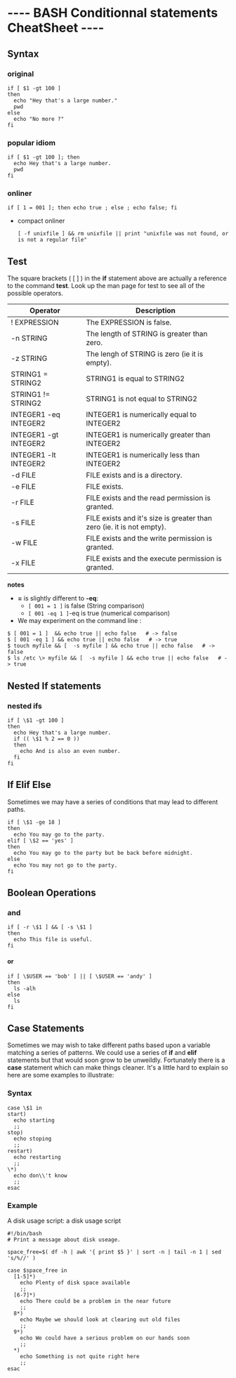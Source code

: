 ---- BASH Conditionnal statements CheatSheet ----
=====================================



Syntax
------

### original
  ```
  if [ $1 -gt 100 ]
  then
    echo "Hey that's a large number."
    pwd
  else
    echo "No more ?"
  fi
  ```
### popular idiom

  ```
  if [ $1 -gt 100 ]; then
    echo Hey that's a large number.
    pwd
  fi
  ```

### onliner 

  ```
  if [ 1 = 001 ]; then echo true ; else ; echo false; fi
  ```
- compact onliner 

  ```
  [ -f unixfile ] && rm unixfile || print "unixfile was not found, or is not a regular file"
  ```


Test
----

The square brackets ( [ ] ) in the **if** statement above are actually a reference to the command **test**.
Look up the man page for test to see all of the possible operators.

Operator              | Description
---                   | ---
! EXPRESSION          | The EXPRESSION is false.
-n STRING             | The length of STRING is greater than zero.
-z STRING             | The lengh of STRING is zero (ie it is empty).
STRING1 = STRING2     | STRING1 is equal to STRING2
STRING1 != STRING2    | STRING1 is not equal to STRING2
INTEGER1 -eq INTEGER2 | INTEGER1 is numerically equal to INTEGER2
INTEGER1 -gt INTEGER2 | INTEGER1 is numerically greater than INTEGER2
INTEGER1 -lt INTEGER2 | INTEGER1 is numerically less than INTEGER2
-d FILE               | FILE exists and is a directory.
-e FILE               | FILE exists.
-r FILE               | FILE exists and the read permission is granted.
-s FILE               | FILE exists and it's size is greater than zero (ie. it is not empty).
-w FILE               | FILE exists and the write permission is granted.
-x FILE               | FILE exists and the execute permission is granted.

**notes**
  + **=** is slightly different to **-eq**:
    - `[ 001 = 1 ]` is false (String comparison)
    - `[ 001 -eq 1 ]`-eq is true (numerical comparison)
  + We may experiment  on the command line :

  ```
  $ [ 001 = 1 ]  && echo true || echo false   # -> false
  $ [ 001 -eq 1 ] && echo true || echo false   # -> true
  $ touch myfile && [  -s myfile ] && echo true || echo false   # -> false
  $ ls /etc \> myfile && [  -s myfile ] && echo true || echo false   # -> true
  ```

Nested If statements
-----------------------------

### nested ifs

  ```
  if [ \$1 -gt 100 ]
  then
    echo Hey that's a large number.
    if (( \$1 % 2 == 0 ))
    then
      echo And is also an even number.
    fi
  fi
  ```


If Elif Else 
-------------

Sometimes we may have a series of conditions that may lead to different paths.


  ```
  if [ \$1 -ge 18 ]
  then
    echo You may go to the party.
  elif [ \$2 == 'yes' ]
  then
    echo You may go to the party but be back before midnight.
  else
    echo You may not go to the party.
  fi
  ```

Boolean Operations 
------------------

### and

  ```
  if [ -r \$1 ] && [ -s \$1 ]
  then
    echo This file is useful.
  fi
  ```

#### or

  ```
  if [ \$USER == 'bob' ] || [ \$USER == 'andy' ]
  then
    ls -alh
  else
    ls
  fi
  ```

Case Statements 
---------------

Sometimes we may wish to take different paths based upon a variable matching a series of patterns.
We could use a series of **if** and **elif** statements but that would soon grow to be unweildly.
Fortunately there is a **case** statement which can make things cleaner.
It's a little hard to explain so here are some examples to illustrate:

### Syntax
  ```
  case \$1 in
  start)
    echo starting
    ;;
  stop)
    echo stoping
    ;;
  restart)
    echo restarting
    ;;
  \*)
    echo don\\'t know
    ;;
  esac
  ```

### Example
 A disk usage script: a disk usage script

  ```
  #!/bin/bash
  # Print a message about disk useage.

  space_free=$( df -h | awk '{ print $5 }' | sort -n | tail -n 1 | sed 's/%//' )

  case $space_free in
    [1-5]*)
      echo Plenty of disk space available
      ;;
    [6-7]*)
      echo There could be a problem in the near future
      ;;
    8*)
      echo Maybe we should look at clearing out old files
      ;;
    9*)
      echo We could have a serious problem on our hands soon
      ;;
    *)
      echo Something is not quite right here
      ;;
 esac
 ```


